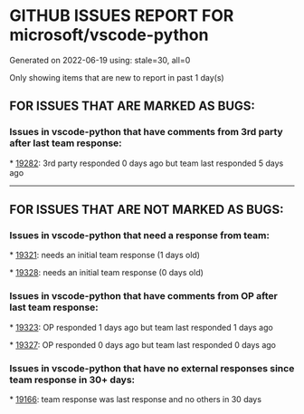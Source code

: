 
# GITHUB ISSUES REPORT FOR microsoft/vscode-python


Generated on 2022-06-19 using: stale=30, all=0


Only showing items that are new to report in past 1 day(s)


## FOR ISSUES THAT ARE MARKED AS BUGS:


### Issues in vscode-python that have comments from 3rd party after last team response:


\* [19282](https://github.com/microsoft/vscode-python/issues/19282 "New unittest discovery code doesn't discover all tests"): 3rd party responded 0 days ago but team last responded 5 days ago

---

## FOR ISSUES THAT ARE NOT MARKED AS BUGS:


### Issues in vscode-python that need a response from team:


\* [19321](https://github.com/microsoft/vscode-python/issues/19321 "Allow pytest to be invoked as a module"): needs an initial team response (1 days old)

\* [19328](https://github.com/microsoft/vscode-python/issues/19328 "Debugging matplotlib in VSCode encounters TypeError: 'NoneType' object is not callable"): needs an initial team response (0 days old)

### Issues in vscode-python that have comments from OP after last team response:


\* [19323](https://github.com/microsoft/vscode-python/issues/19323 "Respect interpreter in `PATH`"): OP responded 1 days ago but team last responded 1 days ago

\* [19327](https://github.com/microsoft/vscode-python/issues/19327 "In Python files, &quot;Rename symbol&quot; inserts excessive newlines."): OP responded 0 days ago but team last responded 0 days ago

### Issues in vscode-python that have no external responses since team response in 30+ days:


\* [19166](https://github.com/microsoft/vscode-python/issues/19166 "Support symlink Python environments "): team response was last response and no others in 30 days

